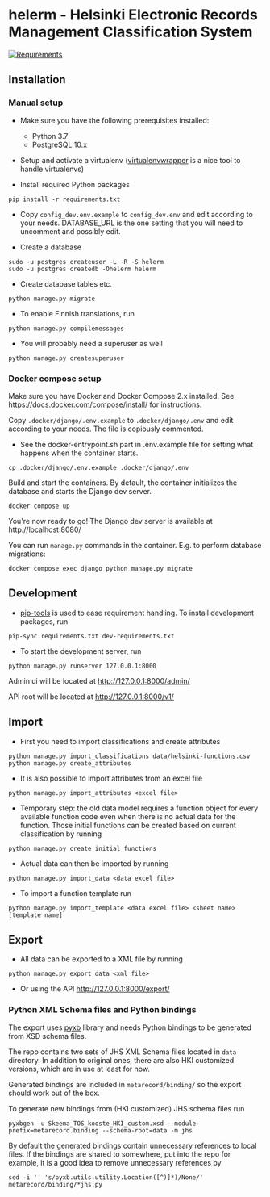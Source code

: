 # helerm - Helsinki Electronic Records Management Classification System

[![Requirements](https://requires.io/github/City-of-Helsinki/helerm/requirements.svg?branch=master)](https://requires.io/github/City-of-Helsinki/helerm/requirements/?branch=master)


## Installation

### Manual setup

- Make sure you have the following prerequisites installed:
  - Python 3.7
  - PostgreSQL 10.x

- Setup and activate a virtualenv ([virtualenvwrapper](https://virtualenvwrapper.readthedocs.org/en/latest/) is a nice tool to handle virtualenvs)
 
- Install required Python packages

```
pip install -r requirements.txt
```

- Copy `config_dev.env.example` to `config_dev.env` and edit according
  to your needs. DATABASE_URL is the one setting that you will need to
  uncomment and possibly edit.

- Create a database

```
sudo -u postgres createuser -L -R -S helerm
sudo -u postgres createdb -Ohelerm helerm
```

- Create database tables etc.

```
python manage.py migrate
```

- To enable Finnish translations, run

```
python manage.py compilemessages
```

- You will probably need a superuser as well

```
python manage.py createsuperuser
```

### Docker compose setup

Make sure you have Docker and Docker Compose 2.x installed. See
https://docs.docker.com/compose/install/ for instructions.

Copy `.docker/django/.env.example` to `.docker/django/.env` and edit according
to your needs. The file is copiously commented.
- See the docker-entrypoint.sh part in .env.example file for setting what
  happens when the container starts.

```
cp .docker/django/.env.example .docker/django/.env
```

Build and start the containers. By default, the container initializes the
database and starts the Django dev server.

```
docker compose up
```

You're now ready to go! The Django dev server is available at http://localhost:8080/

You can run `manage.py` commands in the container. E.g. to perform database migrations:

```
docker compose exec django python manage.py migrate
```

## Development

- [pip-tools](https://github.com/nvie/pip-tools) is used to ease requirement handling. 
  To install development packages, run
  
```
pip-sync requirements.txt dev-requirements.txt
```

- To start the development server, run

```
python manage.py runserver 127.0.0.1:8000
```

Admin ui will be located at http://127.0.0.1:8000/admin/

API root will be located at http://127.0.0.1:8000/v1/

## Import

- First you need to import classifications and create attributes

```
python manage.py import_classifications data/helsinki-functions.csv
python manage.py create_attributes
```

- It is also possible to import attributes from an excel file

```
python manage.py import_attributes <excel file>
```

- Temporary step: the old data model requires a function object for every available function code even when there is no actual data for the function. Those initial functions can be created based on current classification by running

```
python manage.py create_initial_functions
```

- Actual data can then be imported by running

```
python manage.py import_data <data excel file>
```

- To import a function template run

```
python manage.py import_template <data excel file> <sheet name> [template name]
```

## Export
 
- All data can be exported to a XML file by running

```
python manage.py export_data <xml file>
```

- Or using the API http://127.0.0.1:8000/export/

### Python XML Schema files and Python bindings

The export uses [pyxb](http://pyxb.sourceforge.net/) library and needs Python bindings to be generated from XSD schema files.

The repo contains two sets of JHS XML Schema files located in `data` directory. In addition to original ones, there are also HKI customized versions, which are in use at least for now.

Generated bindings are included in `metarecord/binding/` so the export should work out of the box.

To generate new bindings from (HKI customized) JHS schema files run

```
pyxbgen -u Skeema_TOS_kooste_HKI_custom.xsd --module-prefix=metarecord.binding --schema-root=data -m jhs
```

By default the generated bindings contain unnecessary references to local files. If the bindings are shared to somewhere, put into the repo for example, it is a good idea to remove unnecessary references by

```
sed -i '' 's/pyxb.utils.utility.Location([^)]*)/None/' metarecord/binding/*jhs.py
```
